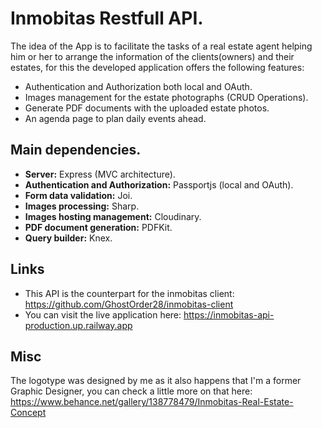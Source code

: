 # Inmobitas Restfull API.

The idea of the App is to facilitate the tasks of a real estate agent helping him or her to arrange the information of the clients(owners) and their estates, for this the developed application offers the following features:
* Authentication and Authorization both local and OAuth.
* Images management for the estate photographs (CRUD Operations).
* Generate PDF documents with the uploaded estate photos.
* An agenda page to plan daily events ahead.

## Main dependencies.
* **Server:** Express (MVC architecture).
* **Authentication and Authorization:** Passportjs (local and OAuth).
* **Form data validation:** Joi.
* **Images processing:** Sharp.
* **Images hosting management:** Cloudinary.
* **PDF document generation:** PDFKit.
* **Query builder:** Knex.

## Links
* This API is the counterpart for the inmobitas client: https://github.com/GhostOrder28/inmobitas-client 
* You can visit the live application here: https://inmobitas-api-production.up.railway.app

## Misc
The logotype was designed by me as it also happens that I'm a former Graphic Designer, you can check a little more on that here: https://www.behance.net/gallery/138778479/Inmobitas-Real-Estate-Concept
